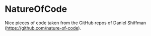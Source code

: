 # NatureOfCode

Nice pieces of code taken from the GitHub repos of Daniel Shiffman (https://github.com/nature-of-code).
